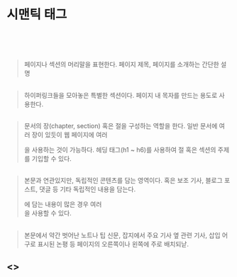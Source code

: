 # 시맨틱 태그

## <header>

> 페이지나 섹션의 머리말을 표현한다.
> 페이지 제목, 페이지를 소개하는 간단한 설명


## <nav>

> 하이퍼링크들을 모아놓은 특별한 섹션이다.
> 페이지 내 목자를 만드는 용도로 사용한다.


## <section>

> 문서의 장(chapter, section) 혹은 절을 구성하는 역할을 한다.
> 일반 문서에 여러 장이 있듯이 웹 페이지에 여러 <section>을 사용하는 것이 가능하다.
> 헤딩 태그(h1 ~ h6)를 사용하여 절 혹은 섹션의 주제를 기입할 수 있다.


## <article>

> 본문과 연관있지만, 독립적인 콘텐츠를 담는 영역이다.
> 혹은 보조 기사, 블로그 포스트, 댓글 등 기타 독립적인 내용을 담는다.
> <article>에 담는 내용이 많은 경우 여러 <section>을 사용할 수 있다.


## <aside>

> 본문에서 약간 벗어난 노트나 팁
> 신문, 잡지에서 주요 기사 옆 관련 기사, 삽입 어구로 표시된 논평 등
> 페이지의 오른쪽이나 왼쪽에 주로 배치되낟.


## <>


